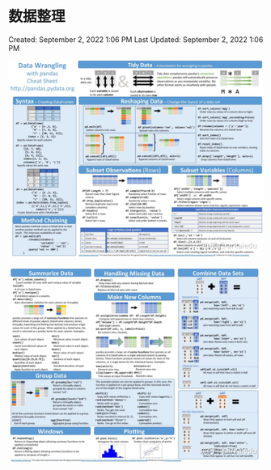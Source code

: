 # 数据整理

Created: September 2, 2022 1:06 PM
Last Updated: September 2, 2022 1:06 PM

![Untitled](./photo/19.png)

![Untitled](./photo/2.png)
